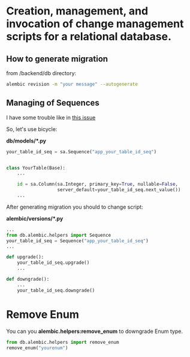 # Creation, management, and invocation of change management scripts for a relational database.

## How to generate migration
from /backend/db directory:
```bash
alembic revision -m "your message" --autogenerate
```

## Managing of Sequences
I have some trouble like in [this issue](https://github.com/encode/orm/issues/21)

So, let's use bicycle:

__db/models/*.py__
```python
your_table_id_seq = sa.Sequence("app_your_table_id_seq")


class YourTable(Base):
    ...

    id = sa.Column(sa.Integer, primary_key=True, nullable=False,
                   server_default=your_table_id_seq.next_value())
    ...
```
After generating migration you should to change script:

__alembic/versions/*.py__
```python
...
from db.alembic.helpers import Sequence
your_table_id_seq = Sequence("app_your_table_id_seq")
...

def upgrade():
    your_table_id_seq.upgrade()
    ...

def downgrade():
    ...
    your_table_id_seq.downgrade()
```

# Remove Enum
You can you __alembic.helpers:remove_enum__ to downgrade Enum type.
```python
from db.alembic.helpers import remove_enum
remove_enum("yourenum")
```
